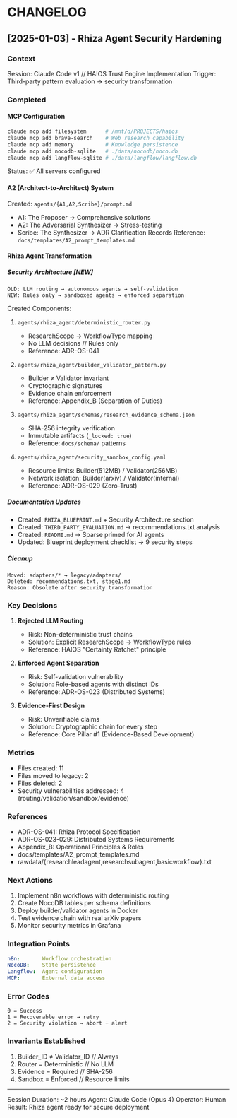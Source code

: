 # CHANGELOG

## [2025-01-03] - Rhiza Agent Security Hardening

### Context
Session: Claude Code v1 // HAIOS Trust Engine Implementation
Trigger: Third-party pattern evaluation → security transformation

### Completed

#### MCP Configuration
```bash
claude mcp add filesystem      # /mnt/d/PROJECTS/haios
claude mcp add brave-search    # Web research capability
claude mcp add memory          # Knowledge persistence
claude mcp add nocodb-sqlite   # ./data/nocodb/noco.db
claude mcp add langflow-sqlite # ./data/langflow/langflow.db
```
Status: ✅ All servers configured

#### A2 (Architect-to-Architect) System
Created: `agents/{A1,A2,Scribe}/prompt.md`
- A1: The Proposer → Comprehensive solutions
- A2: The Adversarial Synthesizer → Stress-testing
- Scribe: The Synthesizer → ADR Clarification Records
Reference: `docs/templates/A2_prompt_templates.md`

#### Rhiza Agent Transformation

##### Security Architecture [NEW]
```
OLD: LLM routing → autonomous agents → self-validation
NEW: Rules only → sandboxed agents → enforced separation
```

Created Components:
1. `agents/rhiza_agent/deterministic_router.py`
   - ResearchScope → WorkflowType mapping
   - No LLM decisions // Rules only
   - Reference: ADR-OS-041

2. `agents/rhiza_agent/builder_validator_pattern.py`
   - Builder ≠ Validator invariant
   - Cryptographic signatures
   - Evidence chain enforcement
   - Reference: Appendix_B (Separation of Duties)

3. `agents/rhiza_agent/schemas/research_evidence_schema.json`
   - SHA-256 integrity verification
   - Immutable artifacts (`_locked: true`)
   - Reference: `docs/schema/` patterns

4. `agents/rhiza_agent/security_sandbox_config.yaml`
   - Resource limits: Builder(512MB) / Validator(256MB)
   - Network isolation: Builder(arxiv) / Validator(internal)
   - Reference: ADR-OS-029 (Zero-Trust)

##### Documentation Updates
- Created: `RHIZA_BLUEPRINT.md` + Security Architecture section
- Created: `THIRD_PARTY_EVALUATION.md` → recommendations.txt analysis
- Created: `README.md` → Sparse primed for AI agents
- Updated: Blueprint deployment checklist → 9 security steps

##### Cleanup
```
Moved: adapters/* → legacy/adapters/
Deleted: recommendations.txt, stage1.md
Reason: Obsolete after security transformation
```

### Key Decisions

1. **Rejected LLM Routing**
   - Risk: Non-deterministic trust chains
   - Solution: Explicit ResearchScope → WorkflowType rules
   - Reference: HAIOS "Certainty Ratchet" principle

2. **Enforced Agent Separation**
   - Risk: Self-validation vulnerability
   - Solution: Role-based agents with distinct IDs
   - Reference: ADR-OS-023 (Distributed Systems)

3. **Evidence-First Design**
   - Risk: Unverifiable claims
   - Solution: Cryptographic chain for every step
   - Reference: Core Pillar #1 (Evidence-Based Development)

### Metrics
- Files created: 11
- Files moved to legacy: 2
- Files deleted: 2
- Security vulnerabilities addressed: 4 (routing/validation/sandbox/evidence)

### References
- ADR-OS-041: Rhiza Protocol Specification
- ADR-OS-023-029: Distributed Systems Requirements
- Appendix_B: Operational Principles & Roles
- docs/templates/A2_prompt_templates.md
- rawdata/{researchleadagent,researchsubagent,basicworkflow}.txt

### Next Actions
1. Implement n8n workflows with deterministic routing
2. Create NocoDB tables per schema definitions
3. Deploy builder/validator agents in Docker
4. Test evidence chain with real arXiv papers
5. Monitor security metrics in Grafana

### Integration Points
```yaml
n8n:       Workflow orchestration
NocoDB:    State persistence  
Langflow:  Agent configuration
MCP:       External data access
```

### Error Codes
```
0 = Success
1 = Recoverable error → retry
2 = Security violation → abort + alert
```

### Invariants Established
1. Builder_ID ≠ Validator_ID // Always
2. Router = Deterministic // No LLM
3. Evidence = Required // SHA-256
4. Sandbox = Enforced // Resource limits

---
Session Duration: ~2 hours
Agent: Claude Code (Opus 4)
Operator: Human
Result: Rhiza agent ready for secure deployment